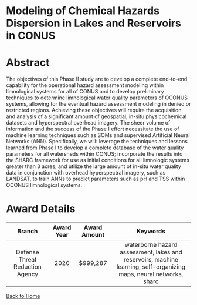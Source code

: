 
Modeling of Chemical Hazards Dispersion in Lakes and Reservoirs in CONUS
========================================================================

# Abstract


The objectives of this Phase II study are to develop a complete end-to-end capability for the operational hazard assessment modeling within limnological systems for all of CONUS and to develop preliminary techniques to determine limnological water quality parameters of OCONUS systems, allowing for the eventual hazard assessment modeling in denied or restricted regions. Achieving these objectives will require the acquisition and analysis of a significant amount of geospatial, in-situ physicochemical datasets and hyperspectral overhead imagery. The sheer volume of information and the success of the Phase I effort necessitate the use of machine learning techniques such as SOMs and supervised Artificial Neural Networks (ANN). Specifically, we will: leverage the techniques and lessons learned from Phase I to develop a complete database of the water quality parameters for all watersheds within CONUS; incorporate the results into the SHARC framework for use as initial conditions for all limnologic systems greater than 3 acres; and utilize the large amount of in-situ water quality data in conjunction with overhead hyperspectral imagery, such as LANDSAT, to train ANNs to predict parameters such as pH and TSS within OCONUS limnological systems.  

# Award Details

|Branch|Award Year|Award Amount|Keywords|
| :---: | :---: | :---: | :---: |
|Defense Threat Reduction Agency|2020|$999,287|waterborne hazard assessment, lakes and reservoirs, machine learning, self-organizing maps, neural networks, sharc|
  
  


[Back to Home](https://github.com/chrischow/dod_sbir_awards#2597)